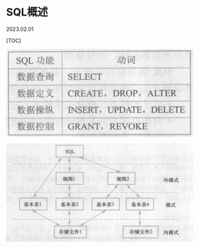 # SQL概述
2023.02.01

[TOC]

![image-20230201172242480](resources/image-20230201172242480.png)

![image-20230201172429897](resources/image-20230201172429897.png)